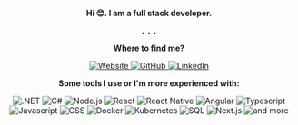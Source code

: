 <p align="center">
  <strong>Hi 😊. I am a full stack developer.</strong>
</p>

<p align="center" aria-hidden="true">
  <strong>
    <code>.</code>&nbsp;<code>.</code>&nbsp;<code>.</code>
  </strong>
</p>

<p align="center">
  <strong>Where to find me?</strong>
</p>

<p align="center">
  <a href="https://leandroslc.vercel.app">
    <img src="https://img.shields.io/static/v1?label=&message=%F0%9F%8C%90%20Website&color=%23edeae5&style=for-the-badge" alt="Website" />
  </a>
  <a href="https://github.com/leandroslc">
    <img src="https://img.shields.io/static/v1?label=&message=GitHub&color=%23181717&style=for-the-badge&logo=github&logoColor=white" alt="GitHub" />
  </a>
  <a href="https://www.linkedin.com/in/leandro-silva-luz-do-carmo-3021871a4">
    <img src="https://img.shields.io/static/v1?label=&message=LinkedIn&color=%230a66c2&style=for-the-badge&logo=linkedin&logoColor=white" alt="LinkedIn" />
  </a>
</p>

<p align="center">
  <strong>Some tools I use or I'm more experienced with:</strong>
</p>

<p align="center">
  <img src="https://img.shields.io/static/v1?label=&message=.NET&color=%23EFEFEF&style=flat-square&logo=dotnet&logoColor=%23512BD4" alt=".NET" />
  <img src="https://img.shields.io/static/v1?label=&message=C%23&color=%23EFEFEF&style=flat-square&logo=csharp&logoColor=%23239120" alt="C#" />
  <img src="https://img.shields.io/static/v1?label=&message=Node.js&color=%23EFEFEF&style=flat-square&logo=nodedotjs&logoColor=%23339933" alt="Node.js" />
  <img src="https://img.shields.io/static/v1?label=&message=React&color=%23EFEFEF&style=flat-square&logo=react&logoColor=%234398ad" alt="React" />
  <img src="https://img.shields.io/static/v1?label=&message=React%20Native&color=%23EFEFEF&style=flat-square&logo=react&logoColor=%234398ad" alt="React Native" />
  <img src="https://img.shields.io/static/v1?label=&message=Angular&color=%23EFEFEF&style=flat-square&logo=angular&logoColor=%23DD0031" alt="Angular" />
  <img src="https://img.shields.io/static/v1?label=&message=Typescript&color=%23EFEFEF&style=flat-square&logo=typescript&logoColor=%233178C6" alt="Typescript" />
  <img src="https://img.shields.io/static/v1?label=&message=Javascript&color=%23EFEFEF&style=flat-square&logo=javascript&logoColor=%23c87f1a" alt="Javascript" />
  <img src="https://img.shields.io/static/v1?label=&message=CSS&color=%23EFEFEF&style=flat-square&logo=css3&logoColor=%231572B6" alt="CSS" />
  <img src="https://img.shields.io/static/v1?label=&message=Docker&color=%23EFEFEF&style=flat-square&logo=docker&logoColor=%232496ED" alt="Docker" />
  <img src="https://img.shields.io/static/v1?label=&message=Kubernetes&color=%23EFEFEF&style=flat-square&logo=kubernetes&logoColor=%23326CE5" alt="Kubernetes" />
  <img src="https://img.shields.io/static/v1?label=&message=SQL&color=%23EFEFEF&style=flat-square&logo=microsoftsqlserver&logoColor=%23CC2927" alt="SQL" />
  <img src="https://img.shields.io/static/v1?label=&message=Next.js&color=%23EFEFEF&style=flat-square&logo=nextdotjs&logoColor=%23000000" alt="Next.js" />
  <img src="https://img.shields.io/static/v1?label=&message=%F0%9F%92%A1%20and%20more%20...&color=%23EFEFEF&style=flat-square" alt="and more" />
</p>

